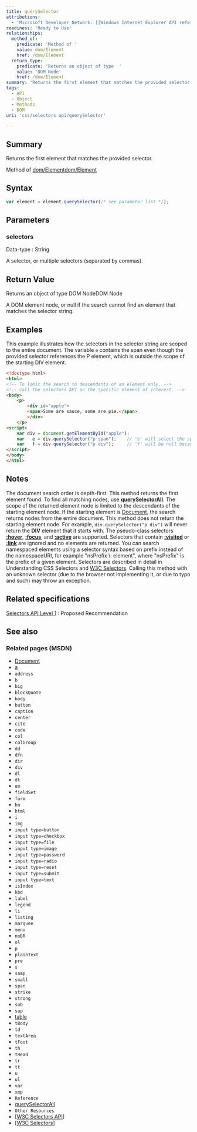 ```yaml
---
title: querySelector
attributions:
  - 'Microsoft Developer Network: [[Windows Internet Explorer API reference](http://msdn.microsoft.com/en-us/library/ie/hh828809%28v=vs.85%29.aspx) Article]'
readiness: 'Ready to Use'
relationships:
  method_of:
    predicate: 'Method of '
    value: dom/Element
    href: /dom/Element
  return_type:
    predicate: 'Returns an object of type  '
    value: 'DOM Node'
    href: /dom/Element
summary: 'Returns the first element that matches the provided selector.'
tags:
  - API
  - Object
  - Methods
  - DOM
uri: 'css/selectors api/querySelector'

---
```

## <span>Summary</span>

Returns the first element that matches the provided selector.

Method of [dom/Element](/dom/Element)[dom/Element](/dom/Element)

## <span>Syntax</span>

``` js
var element = element.querySelector(/* see parameter list */);
```

## <span>Parameters</span>

### <span>selectors</span>

 Data-type
:   String

 A selector, or multiple selectors (separated by commas).

## <span>Return Value</span>

Returns an object of type DOM NodeDOM Node

A DOM element node, or null if the search cannot find an element that matches the selector string.

## <span>Examples</span>

This example illustrates how the selectors in the selector string are scoped to the entire document. The variable `e` contains the span even though the provided selector references the P element, which is outside the scope of the starting DIV element.

``` html
<!doctype html>
<html>
<!-- To limit the search to descendants of an element only, -->
<!-- call the selectors API on the specific element of interest. -->
<body>
    <p>
        <div id="apple">
        <span>Some are sauce, some are pie.</span>
        </div>
    </p>
<script>
    var div = document.getElementById("apple");
    var   e = div.querySelector("p span");    // 'e' will select the span.
    var   f = div.querySelector("p div");     // 'f' will be null because the div is not a descendent of 'div'
</script>
</body>
</html>
```

## <span>Notes</span>

The document search order is depth-first. This method returns the first element found. To find all matching nodes, use [**querySelectorAll**](/css/selectors_api/querySelectorAll). The scope of the returned element node is limited to the descendants of the starting element node. If the starting element is [Document](/dom/Document), the search returns nodes from the entire document. This method does not return the starting element node. For example, `div.querySelector("p div")` will never return the **DIV** element that it starts with. The pseudo-class selectors [**:hover**](/css/selectors/pseudo-classes/:hover), [**:focus**](/css/selectors/pseudo-classes/:focus), and [**:active**](/css/selectors/pseudo-classes/:active) are supported. Selectors that contain [**:visited**](/css/selectors/pseudo-classes/:visited) or [**:link**](/css/selectors/pseudo-classes/:link) are ignored and no elements are returned. You can search namespaced elements using a selector syntax based on prefix instead of the namespaceURI, for example "nsPrefix \\: element", where "nsPrefix" is the prefix of a given element. Selectors are described in detail in Understanding CSS Selectors and [W3C Selectors](http://www.w3.org/TR/css3-selectors/). Calling this method with an unknown selector (due to the browser not implementing it, or due to typo and such) may throw an exception.

## <span>Related specifications</span>

[Selectors API Level 1](http://www.w3.org/TR/selectors-api)
:   Proposed Recommendation

## <span>See also</span>

### <span>Related pages (MSDN)</span>

-   [Document](/dom/Document)
-   [a](/html/elements/a)
-   `address`
-   `b`
-   `big`
-   `blockQuote`
-   `body`
-   `button`
-   `caption`
-   `center`
-   `cite`
-   `code`
-   `col`
-   `colGroup`
-   `dd`
-   `dfn`
-   `dir`
-   `div`
-   `dl`
-   `dt`
-   `em`
-   `fieldSet`
-   `form`
-   `hn`
-   `html`
-   `i`
-   `img`
-   `input type=button`
-   `input type=checkbox`
-   `input type=file`
-   `input type=image`
-   `input type=password`
-   `input type=radio`
-   `input type=reset`
-   `input type=submit`
-   `input type=text`
-   `isIndex`
-   `kbd`
-   `label`
-   `legend`
-   `li`
-   `listing`
-   `marquee`
-   `menu`
-   `noBR`
-   `ol`
-   `p`
-   `plainText`
-   `pre`
-   `s`
-   `samp`
-   `small`
-   `span`
-   `strike`
-   `strong`
-   `sub`
-   `sup`
-   [table](/html/elements/table)
-   `tBody`
-   `td`
-   `textArea`
-   `tFoot`
-   `th`
-   `tHead`
-   `tr`
-   `tt`
-   `u`
-   `ul`
-   `var`
-   `xmp`
-   `Reference`
-   [querySelectorAll](/css/selectors_api/querySelectorAll)
-   `Other Resources`
-   [[W3C Selectors API](http://go.microsoft.com/fwlink/p/?linkid=203783)]
-   [[W3C Selectors](http://go.microsoft.com/fwlink/p/?linkid=203764)]
